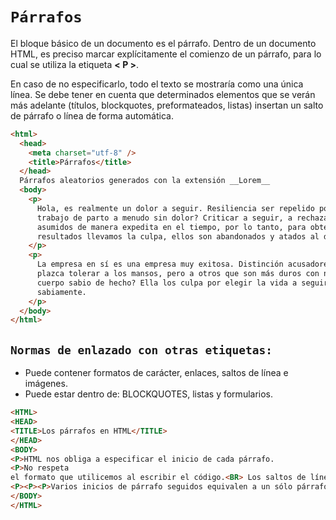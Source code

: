 # `Párrafos`

El bloque básico de un documento es el párrafo. Dentro de un documento HTML, es preciso marcar explícitamente el comienzo de un párrafo, para lo cual se utiliza la etiqueta __< P >__.

En caso de no especificarlo, todo el texto se mostraría como una única línea. Se debe tener en cuenta que determinados elementos que se verán más adelante (títulos, blockquotes, preformateados, listas) insertan un salto de párrafo o línea de forma automática.

```html
<html>
  <head>
    <meta charset="utf-8" />
    <title>Párrafos</title>
  </head>
  Párrafos aleatorios generados con la extensión __Lorem__
  <body>
    <p>
      Hola, es realmente un dolor a seguir. Resiliencia ser repelido por el
      trabajo de parto a menudo sin dolor? Criticar a seguir, a rechazar en ser
      asumidos de manera expedita en el tiempo, por lo tanto, para obtener
      resultados llevamos la culpa, ellos son abandonados y atados al dolor!
    </p>
    <p>
      La empresa en sí es una empresa muy exitosa. Distinción acusadores, nos
      plazca tolerar a los mansos, pero a otros que son más duros con nosotros
      cuerpo sabio de hecho? Ella los culpa por elegir la vida a seguir. caen
      sabiamente.
    </p>
  </body>
</html>
```

## **`Normas de enlazado con otras etiquetas:`**

- Puede contener formatos de carácter, enlaces, saltos de línea e imágenes.
- Puede estar dentro de: BLOCKQUOTES, listas y formularios.

```html
<HTML>
<HEAD>
<TITLE>Los párrafos en HTML</TITLE>
</HEAD>
<BODY>
<P>HTML nos obliga a especificar el inicio de cada párrafo.
<P>No respeta
el formato que utilicemos al escribir el código.<BR> Los saltos de línea son la solución para partir líneas dentro de un mismo párrafo.
<P><P><P>Varios inicios de párrafo seguidos equivalen a un sólo párrafo.
</BODY>
</HTML>
```